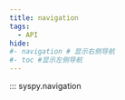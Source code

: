 ```yaml
---
title: navigation
tags:
  - API
hide:
#- navigation # 显示右侧导航
#- toc #显示左侧导航
---
```


::: syspy.navigation

